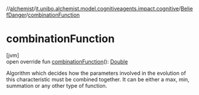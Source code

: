 //[alchemist](../../../index.md)/[it.unibo.alchemist.model.cognitiveagents.impact.cognitive](../index.md)/[BeliefDanger](index.md)/[combinationFunction](combination-function.md)

# combinationFunction

[jvm]\
open override fun [combinationFunction](combination-function.md)(): [Double](https://kotlinlang.org/api/latest/jvm/stdlib/kotlin/-double/index.html)

Algorithm which decides how the parameters involved in the evolution of this characteristic must be combined together. It can be either a max, min, summation or any other type of function.
